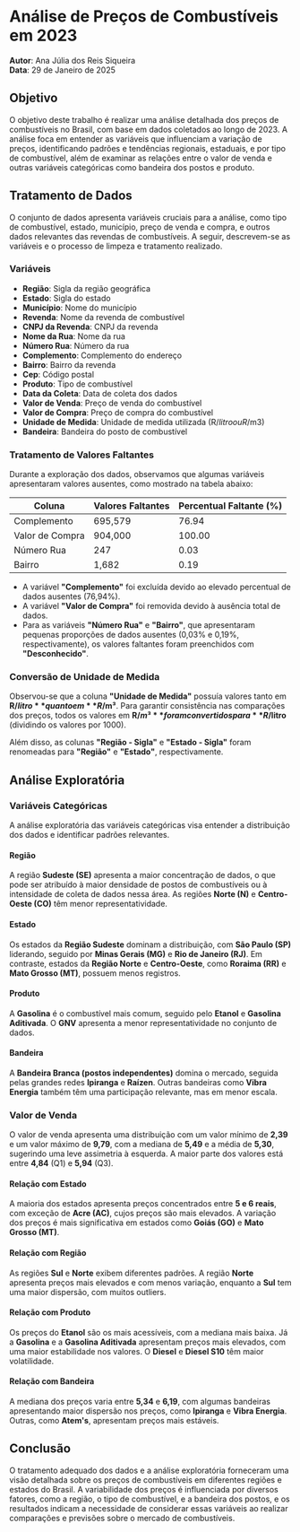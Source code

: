 # Análise de Preços de Combustíveis em 2023

**Autor**: Ana Júlia dos Reis Siqueira  
**Data**: 29 de Janeiro de 2025  

## Objetivo

O objetivo deste trabalho é realizar uma análise detalhada dos preços de combustíveis no Brasil, com base em dados coletados ao longo de 2023. A análise foca em entender as variáveis que influenciam a variação de preços, identificando padrões e tendências regionais, estaduais, e por tipo de combustível, além de examinar as relações entre o valor de venda e outras variáveis categóricas como bandeira dos postos e produto.

## Tratamento de Dados

O conjunto de dados apresenta variáveis cruciais para a análise, como tipo de combustível, estado, município, preço de venda e compra, e outros dados relevantes das revendas de combustíveis. A seguir, descrevem-se as variáveis e o processo de limpeza e tratamento realizado.

### Variáveis
- **Região**: Sigla da região geográfica
- **Estado**: Sigla do estado
- **Município**: Nome do município
- **Revenda**: Nome da revenda de combustível
- **CNPJ da Revenda**: CNPJ da revenda
- **Nome da Rua**: Nome da rua
- **Número Rua**: Número da rua
- **Complemento**: Complemento do endereço
- **Bairro**: Bairro da revenda
- **Cep**: Código postal
- **Produto**: Tipo de combustível
- **Data da Coleta**: Data de coleta dos dados
- **Valor de Venda**: Preço de venda do combustível
- **Valor de Compra**: Preço de compra do combustível
- **Unidade de Medida**: Unidade de medida utilizada (R$/litro ou R$/m3)
- **Bandeira**: Bandeira do posto de combustível

### Tratamento de Valores Faltantes

Durante a exploração dos dados, observamos que algumas variáveis apresentaram valores ausentes, como mostrado na tabela abaixo:

| Coluna            | Valores Faltantes | Percentual Faltante (%) |
|-------------------|-------------------|-------------------------|
| Complemento       | 695,579           | 76.94                   |
| Valor de Compra   | 904,000           | 100.00                  |
| Número Rua        | 247               | 0.03                    |
| Bairro            | 1,682             | 0.19                    |

- A variável **"Complemento"** foi excluída devido ao elevado percentual de dados ausentes (76,94%).
- A variável **"Valor de Compra"** foi removida devido à ausência total de dados.
- Para as variáveis **"Número Rua"** e **"Bairro"**, que apresentaram pequenas proporções de dados ausentes (0,03% e 0,19%, respectivamente), os valores faltantes foram preenchidos com **"Desconhecido"**.

### Conversão de Unidade de Medida

Observou-se que a coluna **"Unidade de Medida"** possuía valores tanto em **R$/litro** quanto em **R$/m³**. Para garantir consistência nas comparações dos preços, todos os valores em **R$/m³** foram convertidos para **R$/litro** (dividindo os valores por 1000). 

Além disso, as colunas **"Região - Sigla"** e **"Estado - Sigla"** foram renomeadas para **"Região"** e **"Estado"**, respectivamente.

## Análise Exploratória

### Variáveis Categóricas

A análise exploratória das variáveis categóricas visa entender a distribuição dos dados e identificar padrões relevantes.

#### Região

A região **Sudeste (SE)** apresenta a maior concentração de dados, o que pode ser atribuído à maior densidade de postos de combustíveis ou à intensidade de coleta de dados nessa área. As regiões **Norte (N)** e **Centro-Oeste (CO)** têm menor representatividade.

#### Estado

Os estados da **Região Sudeste** dominam a distribuição, com **São Paulo (SP)** liderando, seguido por **Minas Gerais (MG)** e **Rio de Janeiro (RJ)**. Em contraste, estados da **Região Norte** e **Centro-Oeste**, como **Roraima (RR)** e **Mato Grosso (MT)**, possuem menos registros.

#### Produto

A **Gasolina** é o combustível mais comum, seguido pelo **Etanol** e **Gasolina Aditivada**. O **GNV** apresenta a menor representatividade no conjunto de dados.

#### Bandeira

A **Bandeira Branca (postos independentes)** domina o mercado, seguida pelas grandes redes **Ipiranga** e **Raízen**. Outras bandeiras como **Vibra Energia** também têm uma participação relevante, mas em menor escala.

### Valor de Venda

O valor de venda apresenta uma distribuição com um valor mínimo de **2,39** e um valor máximo de **9,79**, com a mediana de **5,49** e a média de **5,30**, sugerindo uma leve assimetria à esquerda. A maior parte dos valores está entre **4,84** (Q1) e **5,94** (Q3).

#### Relação com Estado

A maioria dos estados apresenta preços concentrados entre **5 e 6 reais**, com exceção de **Acre (AC)**, cujos preços são mais elevados. A variação dos preços é mais significativa em estados como **Goiás (GO)** e **Mato Grosso (MT)**.

#### Relação com Região

As regiões **Sul** e **Norte** exibem diferentes padrões. A região **Norte** apresenta preços mais elevados e com menos variação, enquanto a **Sul** tem uma maior dispersão, com muitos outliers.

#### Relação com Produto

Os preços do **Etanol** são os mais acessíveis, com a mediana mais baixa. Já a **Gasolina** e a **Gasolina Aditivada** apresentam preços mais elevados, com uma maior estabilidade nos valores. O **Diesel** e **Diesel S10** têm maior volatilidade.

#### Relação com Bandeira

A mediana dos preços varia entre **5,34** e **6,19**, com algumas bandeiras apresentando maior dispersão nos preços, como **Ipiranga** e **Vibra Energia**. Outras, como **Atem's**, apresentam preços mais estáveis.

## Conclusão

O tratamento adequado dos dados e a análise exploratória forneceram uma visão detalhada sobre os preços de combustíveis em diferentes regiões e estados do Brasil. A variabilidade dos preços é influenciada por diversos fatores, como a região, o tipo de combustível, e a bandeira dos postos, e os resultados indicam a necessidade de considerar essas variáveis ao realizar comparações e previsões sobre o mercado de combustíveis.
